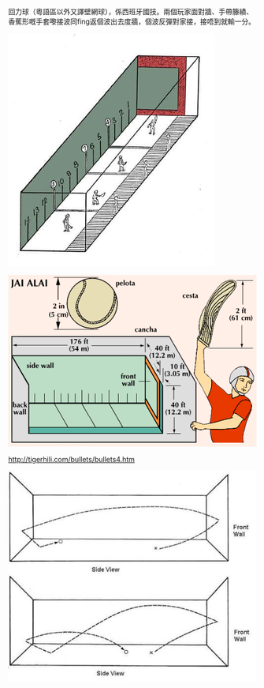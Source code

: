 回力球（粵語區以外又譯壁網球），係西班牙國技。兩個玩家面對牆、手帶籐績、香蕉形嘅手套嚟接波同fing返個波出去度牆，個波反彈對家接，接唔到就輸一分。

![Ballet with Bullets](/assets/JaiAlai2.jpg) 

![Jai Alai](/assets/63147-004-7FC54D9E.gif)

http://tigerhili.com/bullets/bullets4.htm

![Picada](/assets/JaiAlai1.jpg) 